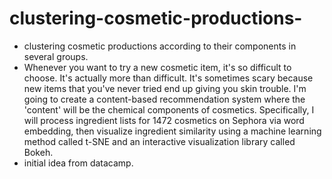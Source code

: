 # clustering-cosmetic-productions-
- clustering cosmetic productions according to their components in several groups.
- Whenever you want to try a new cosmetic item, it's so difficult to choose. It's actually more than difficult. It's sometimes scary because new items that you've never tried end up giving you skin trouble.  I'm going to create a content-based recommendation system where the 'content' will be the chemical components of cosmetics. Specifically, I will process ingredient lists for 1472 cosmetics on Sephora via word embedding, then visualize ingredient similarity using a machine learning method called t-SNE and an interactive visualization library called Bokeh.
- initial idea from datacamp.
